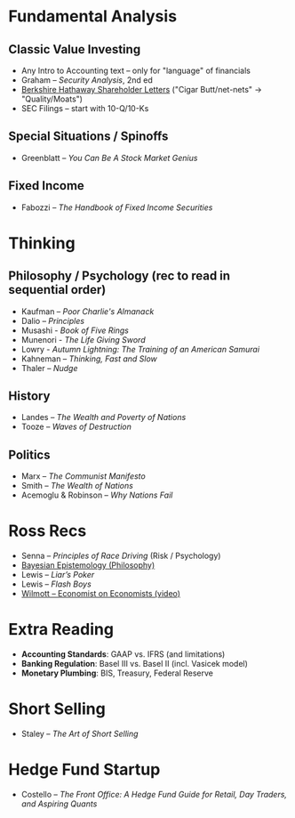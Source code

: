 # Fundamental Analysis

## Classic Value Investing
- Any Intro to Accounting text – only for "language" of financials
- Graham – *Security Analysis*, 2nd ed
- [Berkshire Hathaway Shareholder Letters](https://www.berkshirehathaway.com/letters/letters.html) ("Cigar Butt/net-nets" → "Quality/Moats")
- SEC Filings – start with 10-Q/10-Ks

## Special Situations / Spinoffs
- Greenblatt – *You Can Be A Stock Market Genius* 

## Fixed Income
- Fabozzi – *The Handbook of Fixed Income Securities*

# Thinking
## Philosophy / Psychology (rec to read in sequential order)
- Kaufman – *Poor Charlie's Almanack*
- Dalio – *Principles*
- Musashi - *Book of Five Rings*
- Munenori - *The Life Giving Sword*
- Lowry - *Autumn Lightning: The Training of an American Samurai*
- Kahneman – *Thinking, Fast and Slow*
- Thaler – *Nudge*

## History
- Landes – *The Wealth and Poverty of Nations*
- Tooze – *Waves of Destruction*

## Politics
- Marx – *The Communist Manifesto*
- Smith – *The Wealth of Nations*
- Acemoglu & Robinson – *Why Nations Fail*

# Ross Recs
- Senna – *Principles of Race Driving* (Risk / Psychology)
- [Bayesian Epistemology (Philosophy)](https://plato.stanford.edu/entries/epistemology-bayesian/)
- Lewis – *Liar’s Poker*
- Lewis – *Flash Boys*
- [Wilmott – Economist on Economists (video)](https://youtu.be/YYQXPnbWnaM?si=9PKzu7ORIVn2TEr4)

# Extra Reading
- **Accounting Standards**: GAAP vs. IFRS (and limitations)
- **Banking Regulation**: Basel III vs. Basel II (incl. Vasicek model)
- **Monetary Plumbing**: BIS, Treasury, Federal Reserve

# Short Selling
- Staley – *The Art of Short Selling*

# Hedge Fund Startup
- Costello – *The Front Office: A Hedge Fund Guide for Retail, Day Traders, and Aspiring Quants*

